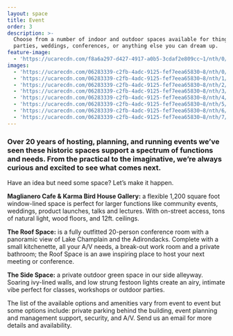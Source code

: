 ```yaml
---
layout: space
title: Event
order: 3
description: >-
  Choose from a number of indoor and outdoor spaces available for things like
  parties, weddings, conferences, or anything else you can dream up. 
feature-image:
  - 'https://ucarecdn.com/f8a6a297-d427-4917-a0b5-3cdaf2e809cc~1/nth/0/'
images:
  - 'https://ucarecdn.com/06283339-c2fb-4adc-9125-fef7eea65830~8/nth/0/'
  - 'https://ucarecdn.com/06283339-c2fb-4adc-9125-fef7eea65830~8/nth/1/'
  - 'https://ucarecdn.com/06283339-c2fb-4adc-9125-fef7eea65830~8/nth/2/'
  - 'https://ucarecdn.com/06283339-c2fb-4adc-9125-fef7eea65830~8/nth/3/'
  - 'https://ucarecdn.com/06283339-c2fb-4adc-9125-fef7eea65830~8/nth/4/'
  - 'https://ucarecdn.com/06283339-c2fb-4adc-9125-fef7eea65830~8/nth/5/'
  - 'https://ucarecdn.com/06283339-c2fb-4adc-9125-fef7eea65830~8/nth/6/'
  - 'https://ucarecdn.com/06283339-c2fb-4adc-9125-fef7eea65830~8/nth/7/'
---
```

### Over 20 years of hosting, planning, and running events we’ve seen these historic spaces support a spectrum of functions and needs. From the practical to the imaginative, we’re always curious and excited to see what comes next.

Have an idea but need some space? Let’s make it happen.

**Maglianero Cafe & Karma Bird House Gallery:** a flexible 1,200 square foot window-lined space is perfect for larger functions like community events, weddings, product launches, talks and lectures. With on-street access, tons of natural light, wood floors, and 12ft. ceilings.

**The Roof Space:** is a fully outfitted 20-person conference room with a panoramic view of Lake Champlain and the Adirondacks. Complete with a small kitchenette, all your A/V needs, a break-out work room and a private bathroom; the Roof Space is an awe inspiring place to host your next meeting or conference.

**The Side Space:** a private outdoor green space in our side alleyway. Soaring ivy-lined walls, and low strung festoon lights create an airy, intimate vibe perfect for classes, workshops or outdoor parties.

The list of the available options and amenities vary from event to event but some options include: private parking behind the building, event planning and management support, security, and A/V. Send us an email for more details and availability.
